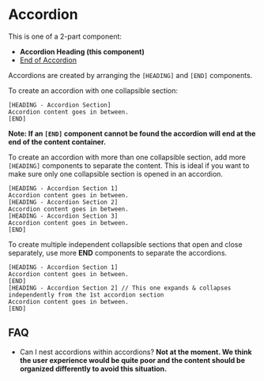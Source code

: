 # Accordion

This is one of a 2-part component:

* **Accordion Heading (this component)**
* [End of Accordion](https://github.com/Fliplet/fliplet-widget-accordion-end)

Accordions are created by arranging the `[HEADING]` and `[END]` components.

To create an accordion with one collapsible section:

```
[HEADING - Accordion Section]
Accordion content goes in between.
[END]
```

**Note: If an `[END]` component cannot be found the accordion will end at the end of the content container.**

To create an accordion with more than one collapsible section, add more `[HEADING]` components to separate the content. This is ideal if you want to make sure only one collapsible section is opened in an accordion.

```
[HEADING - Accordion Section 1]
Accordion content goes in between.
[HEADING - Accordion Section 2]
Accordion content goes in between.
[HEADING - Accordion Section 3]
Accordion content goes in between.
[END]
```

To create multiple independent collapsible sections that open and close separately, use more **END** components to separate the accordions.

```
[HEADING - Accordion Section 1]
Accordion content goes in between.
[END]
[HEADING - Accordion Section 2] // This one expands & collapses independently from the 1st accordion section
Accordion content goes in between.
[END]
```

## FAQ

* Can I nest accordions within accordions? **Not at the moment. We think the user experience would be quite poor and the content should be organized differently to avoid this situation.**